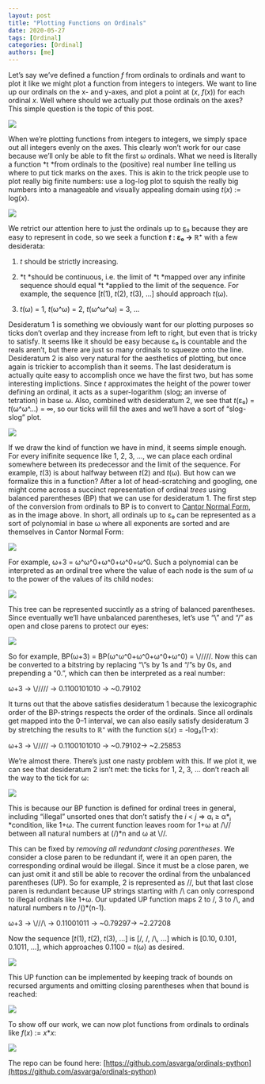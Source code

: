```yaml
---
layout: post
title: "Plotting Functions on Ordinals"
date: 2020-05-27
tags: [Ordinal]
categories: [Ordinal]
authors: [me]
---
```


Let’s say we’ve defined a function *f* from ordinals to ordinals and want to plot it like we might plot a function from integers to integers. We want to line up our ordinals on the x- and y-axes, and plot a point at (*x*, *f*(*x*)) for each ordinal *x*. Well where should we actually put those ordinals on the axes? This simple question is the topic of this post.

<!-- more -->

![](https://cdn-images-1.medium.com/max/2000/1*EqnHBQWeWIUpATGui2DiVw.png)

When we’re plotting functions from integers to integers, we simply space out all integers evenly on the axes. This clearly won’t work for our case because we’ll only be able to fit the first ω ordinals. What we need is literally a function *t *from ordinals to the (positive) real number line telling us where to put tick marks on the axes. This is akin to the trick people use to plot really big finite numbers: use a log-log plot to squish the really big numbers into a manageable and visually appealing domain using *t*(*x*) := log(*x*).

![](https://cdn-images-1.medium.com/max/2000/1*x9t4Cs3cC6gH_GwDeUmhPQ.png)

We retrict our attention here to just the ordinals up to [ε₀](https://en.wikipedia.org/wiki/Epsilon_numbers_(mathematics)) because they are easy to represent in code, so we seek a function ***t* : ε₀ → ℝ⁺** with a few desiderata:

 1. *t* should be strictly increasing.

 2. *t *should be continuous, i.e. the limit of *t *mapped over any infinite sequence should equal *t *applied to the limit of the sequence. For example, the sequence [*t*(1), *t*(2), *t*(3), …] should approach *t*(ω).

 3. *t*(ω) = 1, *t*(ω^ω) = 2, *t*(ω^ω^ω) = 3, …

Desideratum 1 is something we obviously want for our plotting purposes so ticks don’t overlap and they increase from left to right, but even that is tricky to satisfy. It seems like it should be easy because ε₀ is countable and the reals aren’t, but there are just so many ordinals to squeeze onto the line. Desideratum 2 is also very natural for the aesthetics of plotting, but once again is trickier to accomplish than it seems. The last desideratum is actually quite easy to accomplish once we have the first two, but has some interesting implictions. Since *t* approximates the height of the power tower defining an ordinal, it acts as a super-logarithm (slog; an inverse of tetration) in base ω. Also, combined with desideratum 2, we see that *t*(ε₀) = *t*(ω^ω^…) = ∞, so our ticks will fill the axes and we’ll have a sort of “slog-slog” plot.

![](https://cdn-images-1.medium.com/max/7918/1*3ph9oxfZe14U_exSwOMS-w.jpeg)

If we draw the kind of function we have in mind, it seems simple enough. For every inifinite sequence like 1, 2, 3, …, we can place each ordinal somewhere between its predecessor and the limit of the sequence. For example, *t*(3) is about halfway between *t*(2) and *t*(ω). But how can we formalize this in a function? After a lot of head-scratching and googling, one might come across a succinct representation of ordinal *trees* using balanced parentheses (BP) that we can use for desideratum 1. The first step of the conversion from ordinals to BP is to convert to [Cantor Normal Form](https://en.wikipedia.org/wiki/Ordinal_arithmetic#Cantor_normal_form), as in the image above. In short, all ordinals up to ε₀ can be represented as a sort of polynomial in base ω where all exponents are sorted and are themselves in Cantor Normal Form:

![](https://cdn-images-1.medium.com/max/2528/1*sE8UiqRu1NfzxXdXMut6kA.png)

For example, ω+3 = ω^ω^0+ω^0+ω^0+ω^0. Such a polynomial can be interpreted as an ordinal tree where the value of each node is the sum of ω to the power of the values of its child nodes:

![](https://cdn-images-1.medium.com/max/2000/1*Vn5f1pMrpCW2xWc8SU5TLA.png)

This tree can be represented succintly as a string of balanced parentheses. Since eventually we’ll have unbalanced parentheses, let’s use “\” and “/” as open and close parens to protect our eyes:

![](https://cdn-images-1.medium.com/max/2824/1*ZPVvLo6Q5dFezsx-771j7A.png)

So for example, BP(ω+3) = BP(ω^ω^0+ω^0+ω^0+ω^0) = \\//\/\/\/. Now this can be converted to a bitstring by replacing “\”s by 1s and “/”s by 0s, and prepending a “0.”, which can then be interpreted as a real number:

ω+3 → \\//\/\/\/ → 0.1100101010 → ~0.79102

It turns out that the above satisfies desideratum 1 because the lexicographic order of the BP-strings respects the order of the ordinals. Since all ordinals get mapped into the 0–1 interval, we can also easily satisfy desideratum 3 by stretching the results to ℝ⁺ with the function s(*x*) = -log₂(1-*x*):

ω+3 → \\//\/\/\/ → 0.1100101010 → ~0.79102→ ~2.25853

We’re almost there. There’s just one nasty problem with this. If we plot it, we can see that desideratum 2 isn’t met: the ticks for 1, 2, 3, … don’t reach all the way to the tick for ω:

![](https://cdn-images-1.medium.com/max/2220/1*wobSL78rvfbAdKDckM4RKQ.png)

This is because our BP function is defined for ordinal trees in general, including “illegal” unsorted ones that don’t satisfy the *i* < *j* ⇒ αᵢ ≥ α*ⱼ *condition, like 1+ω. The current function leaves room for 1+ω at \/\\// between all natural numbers at (\/)*n and ω at \\//.

This can be fixed by *removing all redundant closing parentheses*. We consider a close paren to be redundant if, were it an open paren, the corresponding ordinal would be illegal. Since it must be a close paren, we can just omit it and still be able to recover the ordinal from the unbalanced parentheses (UP). So for example, 2 is represented as \/\/, but that last close paren is redundant because UP strings starting with \/\\ can only correspond to illegal ordinals like 1+ω. Our updated UP function maps 2 to \/\, 3 to \/\\, and natural numbers n to \/(\)*(n-1).

ω+3 → \\//\/\\ → 0.11001011 → ~0.79297→ ~2.27208

Now the sequence [*t*(1), *t*(2), *t*(3), …] is [\/, \/\, \/\\, …] which is [0.10, 0.101, 0.1011, …], which approaches 0.1100 = *t*(ω) as desired.

![](https://cdn-images-1.medium.com/max/2048/1*3csFSNKbwz72AThvF4gtaQ.png)

This UP function can be implemented by keeping track of bounds on recursed arguments and omitting closing parentheses when that bound is reached:

![](https://cdn-images-1.medium.com/max/4948/1*ODZLPmQJqWxmcUA4KLKdzw.png)

To show off our work, we can now plot functions from ordinals to ordinals like *f*(*x*) := *x***x*:

![](https://cdn-images-1.medium.com/max/2000/1*bPEFlj5GwQgjWQUly93Pyg.png)

The repo can be found here: [https://github.com/asvarga/ordinals-python](https://github.com/asvarga/ordinals-python)
